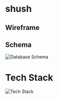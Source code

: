 #  shush

## Wireframe

## Schema
![Database Schema](https://i.imgur.com/2c6Y2kB.png)

# Tech Stack
![Tech Stack](https://i.imgur.com/1zo6rXE.png)